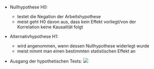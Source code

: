 - Nullhypothese H0:
	- testet die Negation der Arbeitshypothese
	- meist geht H0 davon aus, dass kein Effekt vorliegt/von der Korrelation keine Kausalität folgt


- Alternativhypothese H1:
	- wird angenommen, wenn dessen Nullhypothese widerlegt wurde 
	- meist nimmt man einen bestimmten statistischen Effekt an 

- Ausgang der hypothetischen Tests:
![](Pasted%20image%2020240406123639.png)
